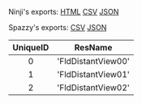Ninji's exports: [HTML](https://wuffs.org/acnh/bcsv_140/html/FieldDistantViewParam.html) [CSV](https://wuffs.org/acnh/bcsv_140/csv/FieldDistantViewParam.csv) [JSON](https://wuffs.org/acnh/bcsv_140/json/FieldDistantViewParam.json)

Spazzy's exports: [CSV](https://github.com/McSpazzy/acnh-csv/blob/master/FieldDistantViewParam.csv) [JSON](https://github.com/McSpazzy/acnh-json/blob/master/FieldDistantViewParam.json)

| UniqueID | ResName |
|:--:|:--:|
| 0 | 'FldDistantView00' | 
| 1 | 'FldDistantView01' | 
| 2 | 'FldDistantView02' | 
